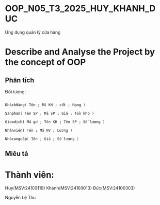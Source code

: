 # OOP_N05_T3_2025_HUY_KHANH_DUC

Ứng dụng quản lý cửa hàng

# Describe and Analyse the Project by the concept of OOP

## Phân tích

Đối tượng:

```

KháchHàng( Tên ; Mã KH ; sđt ; Hạng )

Sanpham( Tên SP ; Mã SP ; Giá ; Tồn kho )

Giaodịch( Mã gd ; Tên KH ; Tên SP ; Số lượng )

Nhânviên( Tên ; Mã NV ; Lương )

Nhàcungcấp( Tên ; Giá ; Số lượng ) 

```
## Miêu tả

# Thành viên:
Huy(MSV:24100119)
Khánh(MSV:24100013)
Đức(MSV:24100003)


Nguyễn Lệ Thu
